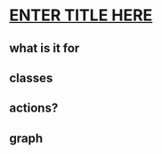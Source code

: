 # [ENTER TITLE HERE](https://github.com/LeeDoor/hex_chess_backend/tree/main/src/GITHUB_LINKHERE)
## what is it for

##  classes

## actions?

## graph
```mermaid

```